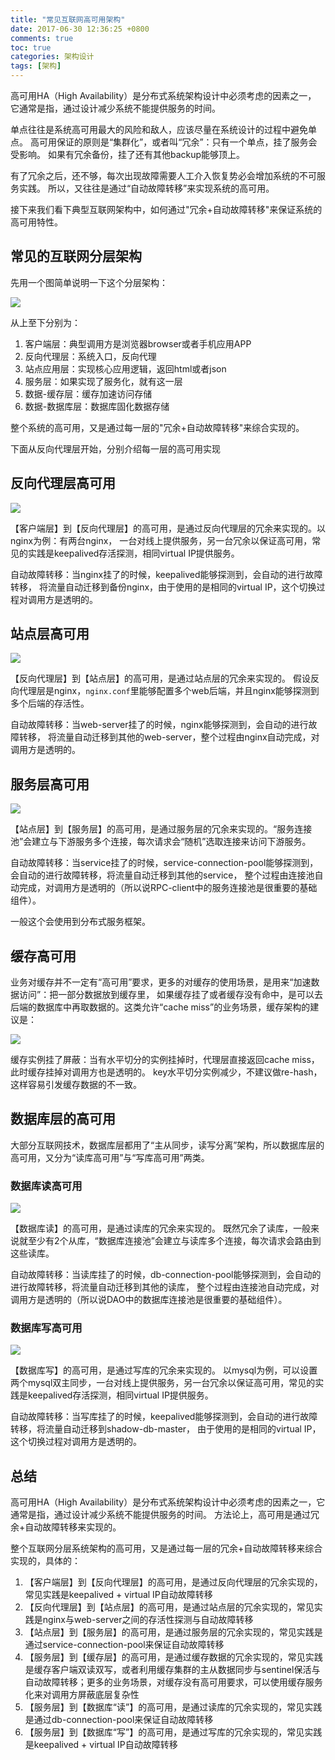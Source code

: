 ```yaml
---
title: "常见互联网高可用架构"
date: 2017-06-30 12:36:25 +0800
comments: true
toc: true
categories: 架构设计
tags: [架构]
---
```


高可用HA（High Availability）是分布式系统架构设计中必须考虑的因素之一，
它通常是指，通过设计减少系统不能提供服务的时间。

单点往往是系统高可用最大的风险和敌人，应该尽量在系统设计的过程中避免单点。
高可用保证的原则是“集群化”，或者叫“冗余”：只有一个单点，挂了服务会受影响。
如果有冗余备份，挂了还有其他backup能够顶上。

有了冗余之后，还不够，每次出现故障需要人工介入恢复势必会增加系统的不可服务实践。
所以，又往往是通过“自动故障转移”来实现系统的高可用。

接下来我们看下典型互联网架构中，如何通过"冗余+自动故障转移"来保证系统的高可用特性。<!--more-->

## 常见的互联网分层架构

先用一个图简单说明一下这个分层架构：

![](https://xnstatic-1253397658.file.myqcloud.com/arch001.png)

从上至下分别为：

1. 客户端层：典型调用方是浏览器browser或者手机应用APP
2. 反向代理层：系统入口，反向代理
3. 站点应用层：实现核心应用逻辑，返回html或者json
4. 服务层：如果实现了服务化，就有这一层
5. 数据-缓存层：缓存加速访问存储
6. 数据-数据库层：数据库固化数据存储

整个系统的高可用，又是通过每一层的"冗余+自动故障转移"来综合实现的。

下面从反向代理层开始，分别介绍每一层的高可用实现

## 反向代理层高可用

![](https://xnstatic-1253397658.file.myqcloud.com/arch002.png)

【客户端层】到【反向代理层】的高可用，是通过反向代理层的冗余来实现的。以nginx为例：有两台nginx，
一台对线上提供服务，另一台冗余以保证高可用，常见的实践是keepalived存活探测，相同virtual IP提供服务。

自动故障转移：当nginx挂了的时候，keepalived能够探测到，会自动的进行故障转移，
将流量自动迁移到备份nginx，由于使用的是相同的virtual IP，这个切换过程对调用方是透明的。

## 站点层高可用

![](https://xnstatic-1253397658.file.myqcloud.com/arch003.png)

【反向代理层】到【站点层】的高可用，是通过站点层的冗余来实现的。
假设反向代理层是nginx，`nginx.conf`里能够配置多个web后端，并且nginx能够探测到多个后端的存活性。

自动故障转移：当web-server挂了的时候，nginx能够探测到，会自动的进行故障转移，
将流量自动迁移到其他的web-server，整个过程由nginx自动完成，对调用方是透明的。

## 服务层高可用

![](https://xnstatic-1253397658.file.myqcloud.com/arch004.png)

【站点层】到【服务层】的高可用，是通过服务层的冗余来实现的。“服务连接池”会建立与下游服务多个连接，每次请求会“随机”选取连接来访问下游服务。

自动故障转移：当service挂了的时候，service-connection-pool能够探测到，会自动的进行故障转移，将流量自动迁移到其他的service，
整个过程由连接池自动完成，对调用方是透明的（所以说RPC-client中的服务连接池是很重要的基础组件）。

一般这个会使用到分布式服务框架。

## 缓存高可用

业务对缓存并不一定有“高可用”要求，更多的对缓存的使用场景，是用来“加速数据访问”：把一部分数据放到缓存里，
如果缓存挂了或者缓存没有命中，是可以去后端的数据库中再取数据的。这类允许“cache miss”的业务场景，缓存架构的建议是：

![](https://xnstatic-1253397658.file.myqcloud.com/arch005.png)

缓存实例挂了屏蔽：当有水平切分的实例挂掉时，代理层直接返回cache miss，此时缓存挂掉对调用方也是透明的。
key水平切分实例减少，不建议做re-hash，这样容易引发缓存数据的不一致。

## 数据库层的高可用

大部分互联网技术，数据库层都用了“主从同步，读写分离”架构，所以数据库层的高可用，又分为“读库高可用”与“写库高可用”两类。

### 数据库读高可用

![](https://xnstatic-1253397658.file.myqcloud.com/arch006.png)

【数据库读】的高可用，是通过读库的冗余来实现的。
既然冗余了读库，一般来说就至少有2个从库，“数据库连接池”会建立与读库多个连接，每次请求会路由到这些读库。

自动故障转移：当读库挂了的时候，db-connection-pool能够探测到，会自动的进行故障转移，将流量自动迁移到其他的读库，
整个过程由连接池自动完成，对调用方是透明的（所以说DAO中的数据库连接池是很重要的基础组件）。

### 数据库写高可用

![](https://xnstatic-1253397658.file.myqcloud.com/arch007.png)

【数据库写】的高可用，是通过写库的冗余来实现的。
以mysql为例，可以设置两个mysql双主同步，一台对线上提供服务，另一台冗余以保证高可用，常见的实践是keepalived存活探测，相同virtual IP提供服务。

自动故障转移：当写库挂了的时候，keepalived能够探测到，会自动的进行故障转移，将流量自动迁移到shadow-db-master，
由于使用的是相同的virtual IP，这个切换过程对调用方是透明的。

## 总结

高可用HA（High Availability）是分布式系统架构设计中必须考虑的因素之一，它通常是指，通过设计减少系统不能提供服务的时间。
方法论上，高可用是通过冗余+自动故障转移来实现的。

整个互联网分层系统架构的高可用，又是通过每一层的冗余+自动故障转移来综合实现的，具体的：

1. 【客户端层】到【反向代理层】的高可用，是通过反向代理层的冗余实现的，常见实践是keepalived + virtual IP自动故障转移
2. 【反向代理层】到【站点层】的高可用，是通过站点层的冗余实现的，常见实践是nginx与web-server之间的存活性探测与自动故障转移
3. 【站点层】到【服务层】的高可用，是通过服务层的冗余实现的，常见实践是通过service-connection-pool来保证自动故障转移
4. 【服务层】到【缓存层】的高可用，是通过缓存数据的冗余实现的，常见实践是缓存客户端双读双写，或者利用缓存集群的主从数据同步与sentinel保活与自动故障转移；更多的业务场景，对缓存没有高可用要求，可以使用缓存服务化来对调用方屏蔽底层复杂性
5. 【服务层】到【数据库“读”】的高可用，是通过读库的冗余实现的，常见实践是通过db-connection-pool来保证自动故障转移
6. 【服务层】到【数据库“写”】的高可用，是通过写库的冗余实现的，常见实践是keepalived + virtual IP自动故障转移

